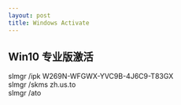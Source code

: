 ```yaml
---
layout: post
title: Windows Activate
---
```


## Win10 专业版激活
slmgr /ipk W269N-WFGWX-YVC9B-4J6C9-T83GX   
slmgr /skms zh.us.to   
slmgr /ato   
